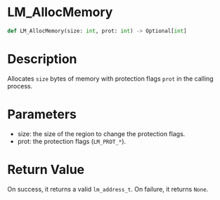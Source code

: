 # LM_AllocMemory

```python
def LM_AllocMemory(size: int, prot: int) -> Optional[int]
```

# Description

Allocates `size` bytes of memory with protection flags `prot` in the calling process.

# Parameters

- size: the size of the region to change the protection flags.
- prot: the protection flags (`LM_PROT_*`).

# Return Value

On success, it returns a valid `lm_address_t`. On failure, it returns `None`.

